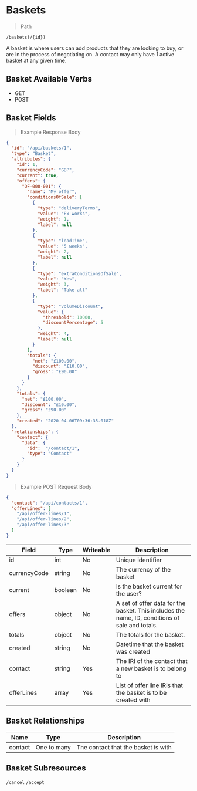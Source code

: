 # Baskets

> Path

```
/baskets(/{id})
```

A basket is where users can add products that they are looking to buy, or are in the process of negotiating on. A
contact may only have 1 active basket at any given time.

## Basket Available Verbs

* GET
* POST

## Basket Fields

> Example Response Body

```json
{
  "id": "/api/baskets/1",
  "type": "Basket",
  "attributes": {
    "id": 1,
    "currencyCode": "GBP",
    "current": true,
    "offers": {
      "OF-000-001": {
        "name": "My offer",
        "conditionsOfSale": [
          {
            "type": "deliveryTerms",
            "value": "Ex works",
            "weight": 1,
            "label": null
          },
          {
            "type": "leadTime",
            "value": "5 weeks",
            "weight": 2,
            "label": null
          },
          {
            "type": "extraConditionsOfSale",
            "value": "Yes",
            "weight": 3,
            "label": "Take all"
          },
          {
            "type": "volumeDiscount",
            "value": {
              "threshold": 10000,
              "discountPercentage": 5
            },
            "weight": 4,
            "label": null
          }
        ],
        "totals": {
          "net": "£100.00",
          "discount": "£10.00",
          "gross": "£90.00" 
        }
      }
    },
    "totals": {
      "net": "£100.00",
      "discount": "£10.00",
      "gross": "£90.00"
    },
    "created": "2020-04-06T09:36:35.018Z"
  },
  "relationships": {
    "contact": {
      "data": {
        "id":  "/contact/1",
        "type": "Contact"
      }
    }
  }
}
```

> Example POST Request Body

```json
{
  "contact": "/api/contacts/1",
  "offerLines": [
    "/api/offer-lines/1",
    "/api/offer-lines/2",
    "/api/offer-lines/3"
  ]
}
```

Field | Type | Writeable | Description
----- | ---  | --------- | -----------
id | int | No | Unique identifier
currencyCode | string | No | The currency of the basket
current | boolean | No | Is the basket current for the user?
offers | object | No | A set of offer data for the basket. This includes the name, ID, conditions of sale and totals.
totals | object | No | The totals for the basket.
created | string | No | Datetime that the basket was created
contact | string | Yes | The IRI of the contact that a new basket is to belong to
offerLines | array | Yes | List of offer line IRIs that the basket is to be created with

## Basket Relationships

Name | Type | Description
---- | ---- | -----------
contact | One to many | The contact that the basket is with

## Basket Subresources

`/cancel`
`/accept`
